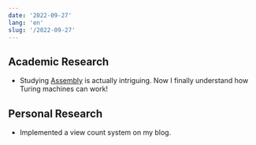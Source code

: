 ```yaml
---
date: '2022-09-27'
lang: 'en'
slug: '/2022-09-27'
---
```


## Academic Research

- Studying [Assembly](./../.././docs/pages/Assembly.md) is actually intriguing. Now I finally understand how Turing machines can work!

## Personal Research

- Implemented a view count system on my blog.

<head>
  <html lang="en-US"/>
</head>
